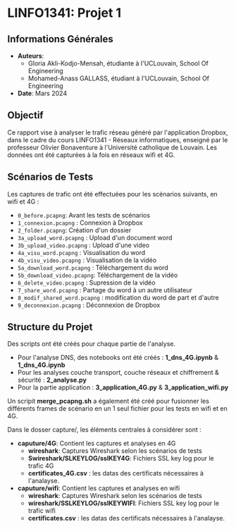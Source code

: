 # LINFO1341: Projet 1

## Informations Générales

- **Auteurs**:
  - Gloria Akli-Kodjo-Mensah, étudiante à l'UCLouvain, School Of Engineering
  - Mohamed-Anass GALLASS, étudiant à l'UCLouvain, School Of Engineering
- **Date**: Mars 2024

## Objectif

Ce rapport vise à analyser le trafic réseau généré par l'application Dropbox, dans le cadre du cours LINFO1341 - Réseaux informatiques, enseigné par le professeur Olivier Bonaventure à l'Université catholique de Louvain. Les données ont été capturées à la fois en réseaux wifi et 4G.

## Scénarios de Tests

Les captures de trafic ont été effectuées pour les scénarios suivants, en wifi et 4G :

- `0_before.pcapng`: Avant les tests de scénarios
- `1_connexion.pcapng` : Connexion à Dropbox
- `2_folder.pcapng`: Création d'un dossier
- `3a_upload_word.pcapng` : Upload d'un document word
- `3b_upload_video.pcapng` : Upload d'une video
- `4a_visu_word.pcapng` : Visualisation du word
- `4b_visu_video.pcapng` : Visualisation de la vidéo
- `5a_download_word.pcapng` : Téléchargement du word
- `5b_download_video.pcapng`: Téléchargement de la vidéo
- `6_delete_video.pcapng` : Supression de la vidéo
- `7_share_word.pcapng` : Partage du word à un autre utilisateur
- `8_modif_shared_word.pcapng` : modification du word de part et d'autre
- `9_deconnexion.pcapng` : Déconnexion de Dropbox

## Structure du Projet
Des scripts ont été créés pour chaque partie de l'analyse. 
- Pour l'analyse DNS, des notebooks ont été créés : **1_dns_4G.ipynb** & **1_dns_4G.ipynb**
- Pour les analyses couche transport, couche réseaux et chiffrement & sécurité : **2_analyse.py**
- Pour la partie application : **3_application_4G.py** & **3_application_wifi.py**

Un scripit **merge_pcapng.sh** a également été créé pour fusionner les différents frames de scénario en un 1 seul fichier pour les tests en wifi et en 4G.

Dans le dosser capture/, les éléments centrales à considérer sont :

- **caputure/4G**: Contient les captures et analyses en 4G
  - **wireshark**: Captures Wireshark selon les scénarios de tests
  - **Swireshark/SLKEYLOG/sslKEY4G**: Fichiers SSL key log pour le trafic 4G
  - **certificates_4G.csv** : les datas des certificats nécessaires à l'analayse.
- **caputure/wifi**: Contient les captures et analyses en wifi
  - **wireshark**: Captures Wireshark selon les scénarios de tests
  - **wireshark/SSLKEYLOG/sslKEYWIFI**: Fichiers SSL key log pour le trafic wifi
  - **certificates.csv** : les datas des certificats nécessaires à l'analayse.
